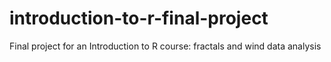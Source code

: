 # introduction-to-r-final-project
Final project for an Introduction to R course: fractals and wind data analysis

